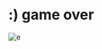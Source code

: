 # :) game over
![e](https://user-images.githubusercontent.com/90372523/136436545-4ce35ccf-95c7-4d93-9940-38b393b6ae95.PNG)
